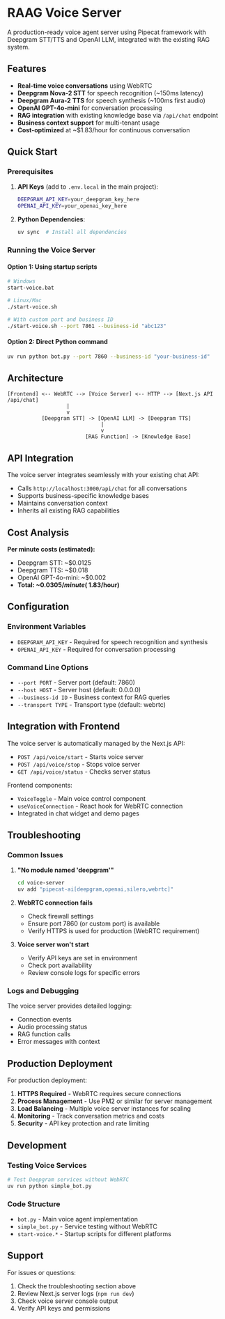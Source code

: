 # RAAG Voice Server

A production-ready voice agent server using Pipecat framework with Deepgram STT/TTS and OpenAI LLM, integrated with the existing RAG system.

## Features

- **Real-time voice conversations** using WebRTC
- **Deepgram Nova-2 STT** for speech recognition (~150ms latency)
- **Deepgram Aura-2 TTS** for speech synthesis (~100ms first audio)
- **OpenAI GPT-4o-mini** for conversation processing
- **RAG integration** with existing knowledge base via `/api/chat` endpoint
- **Business context support** for multi-tenant usage
- **Cost-optimized** at ~$1.83/hour for continuous conversation

## Quick Start

### Prerequisites

1. **API Keys** (add to `.env.local` in the main project):
   ```bash
   DEEPGRAM_API_KEY=your_deepgram_key_here
   OPENAI_API_KEY=your_openai_key_here
   ```

2. **Python Dependencies**:
   ```bash
   uv sync  # Install all dependencies
   ```

### Running the Voice Server

#### Option 1: Using startup scripts
```bash
# Windows
start-voice.bat

# Linux/Mac
./start-voice.sh

# With custom port and business ID
./start-voice.sh --port 7861 --business-id "abc123"
```

#### Option 2: Direct Python command
```bash
uv run python bot.py --port 7860 --business-id "your-business-id"
```

## Architecture

```
[Frontend] <-- WebRTC --> [Voice Server] <-- HTTP --> [Next.js API /api/chat]
                   |
                   v
           [Deepgram STT] -> [OpenAI LLM] -> [Deepgram TTS]
                              |
                              v
                         [RAG Function] -> [Knowledge Base]
```

## API Integration

The voice server integrates seamlessly with your existing chat API:
- Calls `http://localhost:3000/api/chat` for all conversations
- Supports business-specific knowledge bases
- Maintains conversation context
- Inherits all existing RAG capabilities

## Cost Analysis

**Per minute costs (estimated):**
- Deepgram STT: ~$0.0125
- Deepgram TTS: ~$0.018
- OpenAI GPT-4o-mini: ~$0.002
- **Total: ~$0.0305/minute (~$1.83/hour)**

## Configuration

### Environment Variables
- `DEEPGRAM_API_KEY` - Required for speech recognition and synthesis
- `OPENAI_API_KEY` - Required for conversation processing

### Command Line Options
- `--port PORT` - Server port (default: 7860)
- `--host HOST` - Server host (default: 0.0.0.0)
- `--business-id ID` - Business context for RAG queries
- `--transport TYPE` - Transport type (default: webrtc)

## Integration with Frontend

The voice server is automatically managed by the Next.js API:
- `POST /api/voice/start` - Starts voice server
- `POST /api/voice/stop` - Stops voice server
- `GET /api/voice/status` - Checks server status

Frontend components:
- `VoiceToggle` - Main voice control component
- `useVoiceConnection` - React hook for WebRTC connection
- Integrated in chat widget and demo pages

## Troubleshooting

### Common Issues

1. **"No module named 'deepgram'"**
   ```bash
   cd voice-server
   uv add "pipecat-ai[deepgram,openai,silero,webrtc]"
   ```

2. **WebRTC connection fails**
   - Check firewall settings
   - Ensure port 7860 (or custom port) is available
   - Verify HTTPS is used for production (WebRTC requirement)

3. **Voice server won't start**
   - Verify API keys are set in environment
   - Check port availability
   - Review console logs for specific errors

### Logs and Debugging

The voice server provides detailed logging:
- Connection events
- Audio processing status
- RAG function calls
- Error messages with context

## Production Deployment

For production deployment:

1. **HTTPS Required** - WebRTC requires secure connections
2. **Process Management** - Use PM2 or similar for server management
3. **Load Balancing** - Multiple voice server instances for scaling
4. **Monitoring** - Track conversation metrics and costs
5. **Security** - API key protection and rate limiting

## Development

### Testing Voice Services
```bash
# Test Deepgram services without WebRTC
uv run python simple_bot.py
```

### Code Structure
- `bot.py` - Main voice agent implementation
- `simple_bot.py` - Service testing without WebRTC
- `start-voice.*` - Startup scripts for different platforms

## Support

For issues or questions:
1. Check the troubleshooting section above
2. Review Next.js server logs (`npm run dev`)
3. Check voice server console output
4. Verify API keys and permissions